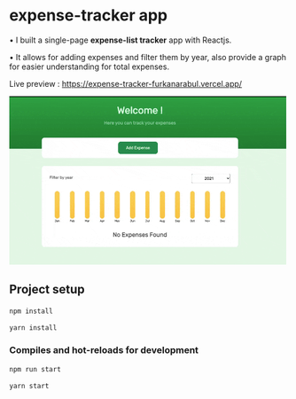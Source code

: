 # expense-tracker app

• I built a single-page **expense-list tracker** app with Reactjs.

• It allows for adding expenses and filter them by year, also provide a graph for easier understanding for total expenses.

Live preview : https://expense-tracker-furkanarabul.vercel.app/

![](recording.gif)

## Project setup

```
npm install
```

```
yarn install
```

### Compiles and hot-reloads for development

```
npm run start
```

```
yarn start
```
